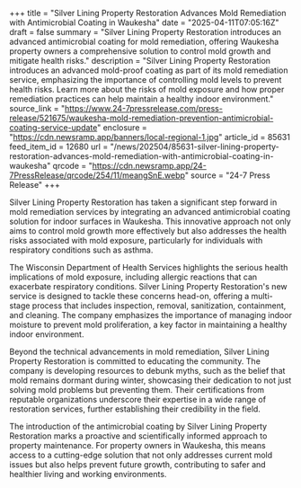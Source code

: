 +++
title = "Silver Lining Property Restoration Advances Mold Remediation with Antimicrobial Coating in Waukesha"
date = "2025-04-11T07:05:16Z"
draft = false
summary = "Silver Lining Property Restoration introduces an advanced antimicrobial coating for mold remediation, offering Waukesha property owners a comprehensive solution to control mold growth and mitigate health risks."
description = "Silver Lining Property Restoration introduces an advanced mold-proof coating as part of its mold remediation service, emphasizing the importance of controlling mold levels to prevent health risks. Learn more about the risks of mold exposure and how proper remediation practices can help maintain a healthy indoor environment."
source_link = "https://www.24-7pressrelease.com/press-release/521675/waukesha-mold-remediation-prevention-antimicrobial-coating-service-update"
enclosure = "https://cdn.newsramp.app/banners/local-regional-1.jpg"
article_id = 85631
feed_item_id = 12680
url = "/news/202504/85631-silver-lining-property-restoration-advances-mold-remediation-with-antimicrobial-coating-in-waukesha"
qrcode = "https://cdn.newsramp.app/24-7PressRelease/qrcode/254/11/meangSnE.webp"
source = "24-7 Press Release"
+++

<p>Silver Lining Property Restoration has taken a significant step forward in mold remediation services by integrating an advanced antimicrobial coating solution for indoor surfaces in Waukesha. This innovative approach not only aims to control mold growth more effectively but also addresses the health risks associated with mold exposure, particularly for individuals with respiratory conditions such as asthma.</p><p>The Wisconsin Department of Health Services highlights the serious health implications of mold exposure, including allergic reactions that can exacerbate respiratory conditions. Silver Lining Property Restoration's new service is designed to tackle these concerns head-on, offering a multi-stage process that includes inspection, removal, sanitization, containment, and cleaning. The company emphasizes the importance of managing indoor moisture to prevent mold proliferation, a key factor in maintaining a healthy indoor environment.</p><p>Beyond the technical advancements in mold remediation, Silver Lining Property Restoration is committed to educating the community. The company is developing resources to debunk myths, such as the belief that mold remains dormant during winter, showcasing their dedication to not just solving mold problems but preventing them. Their certifications from reputable organizations underscore their expertise in a wide range of restoration services, further establishing their credibility in the field.</p><p>The introduction of the antimicrobial coating by Silver Lining Property Restoration marks a proactive and scientifically informed approach to property maintenance. For property owners in Waukesha, this means access to a cutting-edge solution that not only addresses current mold issues but also helps prevent future growth, contributing to safer and healthier living and working environments.</p>